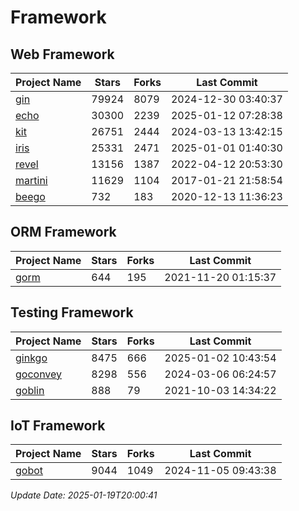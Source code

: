 # Framework

## Web Framework
| Project Name | Stars | Forks | Last Commit |
| ------------ | ----- | ----- | ----------- |
| [gin](https://github.com/gin-gonic/gin) | 79924 | 8079 | 2024-12-30 03:40:37 |
| [echo](https://github.com/labstack/echo) | 30300 | 2239 | 2025-01-12 07:28:38 |
| [kit](https://github.com/go-kit/kit) | 26751 | 2444 | 2024-03-13 13:42:15 |
| [iris](https://github.com/kataras/iris) | 25331 | 2471 | 2025-01-01 01:40:30 |
| [revel](https://github.com/revel/revel) | 13156 | 1387 | 2022-04-12 20:53:30 |
| [martini](https://github.com/go-martini/martini) | 11629 | 1104 | 2017-01-21 21:58:54 |
| [beego](https://github.com/astaxie/beego) | 732 | 183 | 2020-12-13 11:36:23 |

## ORM Framework
| Project Name | Stars | Forks | Last Commit |
| ------------ | ----- | ----- | ----------- |
| [gorm](https://github.com/jinzhu/gorm) | 644 | 195 | 2021-11-20 01:15:37 |

## Testing Framework
| Project Name | Stars | Forks | Last Commit |
| ------------ | ----- | ----- | ----------- |
| [ginkgo](https://github.com/onsi/ginkgo) | 8475 | 666 | 2025-01-02 10:43:54 |
| [goconvey](https://github.com/smartystreets/goconvey) | 8298 | 556 | 2024-03-06 06:24:57 |
| [goblin](https://github.com/franela/goblin) | 888 | 79 | 2021-10-03 14:34:22 |

## IoT Framework
| Project Name | Stars | Forks | Last Commit |
| ------------ | ----- | ----- | ----------- |
| [gobot](https://github.com/hybridgroup/gobot) | 9044 | 1049 | 2024-11-05 09:43:38 |

*Update Date: 2025-01-19T20:00:41*